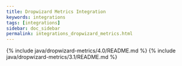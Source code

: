 ```yaml
---
title: Dropwizard Metrics Integration
keywords: integrations
tags: [integrations]
sidebar: doc_sidebar
permalink: integrations_dropwizard_metrics.html
---
```


{% include java/dropwizard-metrics/4.0/README.md %}
{% include java/dropwizard-metrics/3.1/README.md %}
